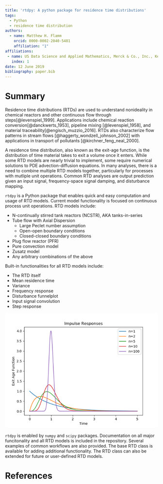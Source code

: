 ```yaml
---
title: 'rtdpy: A python package for residence time distributions'
tags:
  - Python
  - residence time distribution
authors:
  - name: Matthew H. Flamm
    orcid: 0000-0002-2040-5481
    affiliation: "1"
affiliations:
 - name: US Data Science and Applied Mathematics, Merck & Co., Inc., Kenilworth, NJ, USA
   index: 1
date: 12 June 2019
bibliography: paper.bib
---
```


# Summary

Residence time distributions (RTDs) are used to understand nonideality in chemical
reactors and other continuous flow through steps[@levenspiel_1999]. Applications
include chemical reaction conversion[@danckwerts_1953], pipeline mixing
[@levenspiel_1958], and material traceability[@engisch_muzzio_2016]. RTDs also
characterize flow patterns in stream flows [@haggerty_wondzell_johnson_2002] with
applications in transport of pollutants [@kirchner_feng_neal_2000].

A residence time distribution, also known as the exit-age function, is the
distribution of time material takes to exit a volume once it enters. While
some RTD models are nearly trivial to implement, some require numerical
solutions to PDE advection-diffusion equations. In many analyses, there is a
need to combine multiple RTD models together, particularly for processes with
mutliple unit operations. Common RTD analyses are output prediction given an
input signal, frequency-space signal damping, and disturbance mapping.

``rtdpy`` is a Python package that enables quick and easy computation and usage
of RTD models.  Current model functionality is focused on continuous process
unit operations.   RTD models include:

* N-continually stirred tank reactors (NCSTR), AKA tanks-in-series
* Tube flow with Axial Dispersion
  * Large Peclet number assumption
  * Open-open boundary conditions
  * Closed-closed boundary conditions
* Plug flow reactor (PFR)
* Pure convection model
* Zusatz model
* Any arbitrary combinations of the above

Built-in functionalities for all RTD models include:

* The RTD itself
* Mean residence time
* Variance
* Frequency response
* Disturbance funnelplot
* Input signal convolution
* Step response

![Figure 1.](../images/ncstr.png?raw=true "N-Cstr RTDs")

``rtdpy`` is enabled by ``numpy`` and ``scipy`` packages. Documentation on all
major funcitonality and all RTD models is included in the repository.  Several
examples of common workflows are also provided. The base RTD class is available
for adding additional functionality. The RTD class can also be extended for
future or user-defined RTD models.

# References
